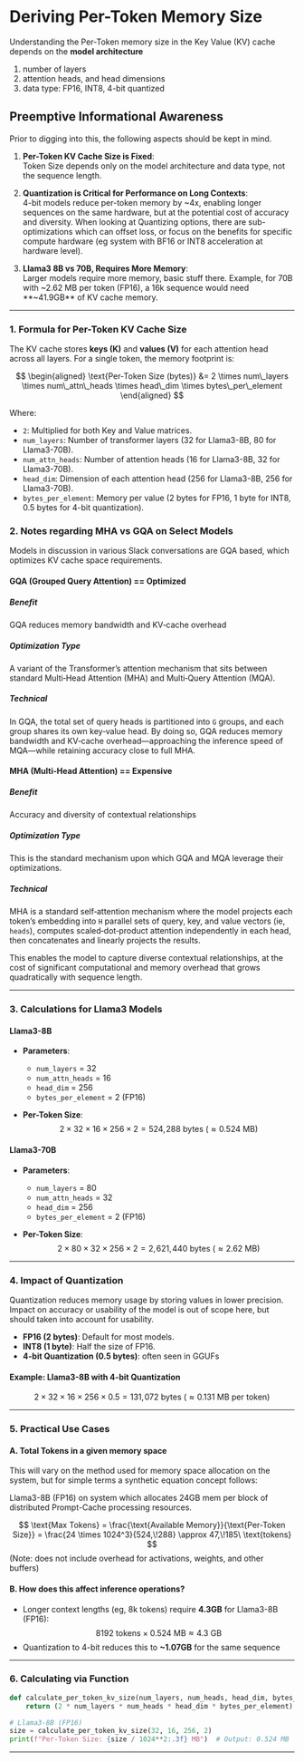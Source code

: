 
# Deriving **Per-Token Memory Size**
Understanding the Per-Token memory size in the Key Value (KV) cache depends on the **model architecture**
1. number of layers
2. attention heads, and head dimensions
3. data type: FP16, INT8, 4-bit quantized 



## Preemptive Informational Awareness
Prior to digging into this, the following aspects should be kept in mind.

1. **Per-Token KV Cache Size is Fixed**:  
   Token Size depends only on the model architecture and data type, not the sequence length.
   
2. **Quantization is Critical for Performance on Long Contexts**:  
   4-bit models reduce per-token memory by ~4x, enabling longer sequences on the same hardware, but at the potential cost of accuracy and diversity. When looking at Quantizing options, there are sub-optimizations which can offset loss, or focus on the benefits for specific compute hardware (eg system with BF16 or INT8 acceleration at hardware level).

3. **Llama3 8B vs 70B, Requires More Memory**:  
   Larger models require more memory, basic stuff there. Example, for 70B with ~2.62 MB per token (FP16), a 16k sequence would need **~41.9GB** of KV cache memory.

---

### **1. Formula for Per-Token KV Cache Size**
The KV cache stores **keys (K)** and **values (V)** for each attention head across all layers. For a single token, the memory footprint is:

$$
\begin{aligned}
    \text{Per‑Token Size (bytes)} &= 2 \times num\_layers \times num\_attn\_heads \times head\_dim \times bytes\_per\_element
\end{aligned}
$$

Where:
- `2`: Multiplied for both Key and Value matrices.
- `num_layers`: Number of transformer layers (32 for Llama3-8B, 80 for Llama3-70B).
- `num_attn_heads`: Number of attention heads (16 for Llama3-8B, 32 for Llama3-70B).
- `head_dim`: Dimension of each attention head (256 for Llama3-8B, 256 for Llama3-70B).
- `bytes_per_element`: Memory per value (2 bytes for FP16, 1 byte for INT8, 0.5 bytes for 4-bit quantization).

### **2. Notes regarding MHA vs GQA on Select Models**
Models in discussion in various Slack conversations are GQA based, which optimizes KV cache space requirements.

#### GQA (Grouped Query Attention) == Optimized

##### Benefit
GQA reduces memory bandwidth and KV‑cache overhead
        
##### Optimization Type
A variant of the Transformer’s attention mechanism that sits between standard Multi‑Head Attention (MHA) and Multi‑Query Attention (MQA). 
      
##### Technical
In GQA, the total set of query heads is partitioned into `G` groups, and each group shares its own key‐value head. By doing so, GQA reduces memory bandwidth and KV‑cache overhead—approaching the inference speed of MQA—while retaining accuracy close to full MHA.

#### MHA (Multi‑Head Attention) == Expensive

##### Benefit
Accuracy and diversity of contextual relationships

##### Optimization Type
This is the standard mechanism upon which GQA and MQA leverage their optimizations.

##### Technical
MHA is a standard self‑attention mechanism where the model projects each token’s embedding into `H` parallel sets of query, key, and value vectors (ie, `heads`), computes scaled‑dot‑product attention independently in each head, then concatenates and linearly projects the results. 

This enables the model to capture diverse contextual relationships, at the cost of significant computational and memory overhead that grows quadratically with sequence length. 

---

### **3. Calculations for Llama3 Models**
#### **Llama3-8B**
- **Parameters**:
  - `num_layers` = 32
  - `num_attn_heads` = 16
  - `head_dim` = 256
  - `bytes_per_element` = 2 (FP16)

- **Per-Token Size**:
  $$
  2 \times 32 \times 16 \times 256 \times 2 = 524,\!288\ \text{bytes} \ (\approx 0.524\ \text{MB})
  $$

#### **Llama3-70B**
- **Parameters**:
  - `num_layers` = 80
  - `num_attn_heads` = 32
  - `head_dim` = 256
  - `bytes_per_element` = 2 (FP16)

- **Per-Token Size**:
  $$
  2 \times 80 \times 32 \times 256 \times 2 = 2,\!621,\!440\ \text{bytes} \ (\approx 2.62\ \text{MB})
  $$

---

### **4. Impact of Quantization**
Quantization reduces memory usage by storing values in lower precision. Impact on accuracy or usability of the model is out of scope here, but should taken into account for usability.

- **FP16 (2 bytes)**: Default for most models.
- **INT8 (1 byte)**: Half the size of FP16.
- **4-bit Quantization (0.5 bytes)**: often seen in GGUFs

#### Example: Llama3-8B with 4-bit Quantization
$$
  2 \times 32 \times 16 \times 256 \times 0.5 = 131,\!072\ \text{bytes} \ (\approx 0.131\ \text{MB per token})
$$

---

### **5. Practical Use Cases**
#### **A. Total Tokens in a given memory space**
This will vary on the method used for memory space allocation on the system, but for simple terms a synthetic equation concept follows:



Llama3-8B (FP16) on system which allocates 24GB mem per block of distributed Prompt-Cache processing resources.

$$
  \text{Max Tokens} = \frac{\text{Available Memory}}{\text{Per-Token Size}} = \frac{24 \times 1024^3}{524,\!288} \approx 47,\!185\ \text{tokens}
$$
(Note: does not include overhead for activations, weights, and other buffers)

#### **B. How does this affect inference operations?**
- Longer context lengths (eg, 8k tokens) require **4.3GB** for Llama3-8B (FP16):  
  $$
  8192\ \text{tokens} \times 0.524\ \text{MB} \approx 4.3\ \text{GB}
  $$
- Quantization to 4-bit reduces this to **~1.07GB** for the same sequence

---

### **6. Calculating via Function**
```python
def calculate_per_token_kv_size(num_layers, num_heads, head_dim, bytes_per_element):
    return (2 * num_layers * num_heads * head_dim * bytes_per_element)

# Llama3-8B (FP16)
size = calculate_per_token_kv_size(32, 16, 256, 2)
print(f"Per-Token Size: {size / 1024**2:.3f} MB")  # Output: 0.524 MB
```

---
